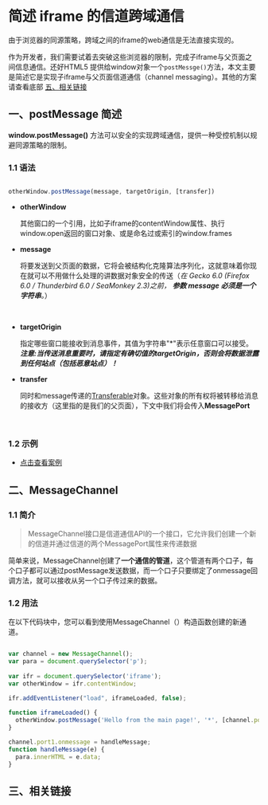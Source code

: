# 简述 iframe 的信道跨域通信



由于浏览器的同源策略，跨域之间的iframe的web通信是无法直接实现的。

作为开发者，我们需要试着去突破这些浏览器的限制，完成子iframe与父页面之间信息通信。还好HTML5 提供给window对象一个`postMessge()`方法，本文主要是简述它是实现子iframe与父页面信道通信（channel messaging）。其他的方案请查看底部 [五、相关链接](#五、相关链接)



## 一、postMessage 简述

**window.postMessage()** 方法可以安全的实现跨域通信，提供一种受控机制以规避同源策略的限制。

### 1.1 语法

```javascript

otherWindow.postMessage(message, targetOrigin, [transfer])

```

- **otherWindow**

  其他窗口的一个引用，比如子iframe的contentWindow属性、执行window.open返回的窗口对象、或是命名过或索引的window.frames

- **message**

  将要发送到父页面的数据，它将会被结构化克隆算法序列化，这就意味着你现在就可以不用做什么处理的讲数据对象安全的传送（*在 Gecko 6.0 (Firefox 6.0 / Thunderbird 6.0 / SeaMonkey 2.3)之前， **参数 message 必须是一个字符串**。*）

  ​

- **targetOrigin**

  指定哪些窗口能接收到消息事件，其值为字符串"*"表示任意窗口可以接受。***注意:当传送消息重要时，请指定有确切值的targetOrigin，否则会将数据泄露到任何站点（包括恶意站点）！***

- **transfer**

  同时和message传递的[Transferable](https://developer.mozilla.org/zh-CN/docs/Web/API/Transferable)对象。这些对象的所有权将被转移给消息的接收方（这里指的是我们的父页面），下文中我们将会传入**MessagePort**

  ​
### 1.2 示例

  - [点击查看案例](https://ilifediary.com)






## 二、MessageChannel



### 1.1 简介

> MessageChannel接口是信道通信API的一个接口，它允许我们创建一个新的信道并通过信道的两个MessagePort属性来传递数据



简单来说，MessageChannel创建了**一个通信的管道**，这个管道有两个口子，每个口子都可以通过postMessage发送数据，而一个口子只要绑定了onmessage回调方法，就可以接收从另一个口子传过来的数据。



### 1.2 用法

在以下代码块中，您可以看到使用MessageChannel（）构造函数创建的新通道。

```javascript

var channel = new MessageChannel();
var para = document.querySelector('p');
    
var ifr = document.querySelector('iframe');
var otherWindow = ifr.contentWindow;

ifr.addEventListener("load", iframeLoaded, false);
    
function iframeLoaded() {
  otherWindow.postMessage('Hello from the main page!', '*', [channel.port2]);
}

channel.port1.onmessage = handleMessage;
function handleMessage(e) {
  para.innerHTML = e.data;
}
```



## 三、相关链接

[MessageChannel]: https://developer.mozilla.org/zh-CN/docs/Web/API/MessageChannel	"MessageChannel - MDN"
[postMessage]: https://developer.mozilla.org/zh-CN/docs/Web/API/Window/postMessage	"postMessage - MDN"

